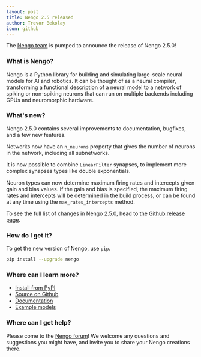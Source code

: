 ```yaml
---
layout: post
title: Nengo 2.5 released
author: Trevor Bekolay
icon: github
---
```


The [Nengo team](https://github.com/nengo/nengo/blob/master/CONTRIBUTORS.rst)
is pumped to announce the release of Nengo 2.5.0!

### What is Nengo?

Nengo is a Python library for building and simulating
large-scale neural models for AI and robotics.
It can be thought of as a neural compiler,
transforming a functional description of a neural model
to a network of spiking or non-spiking neurons
that can run on multiple backends
including GPUs and neuromorphic hardware.

### What's new?

Nengo 2.5.0 contains several improvements to documentation,
bugfixes, and a few new features.

Networks now have an `n_neurons` property
that gives the number of neurons in the network,
including all subnetworks.

It is now possible to combine `LinearFilter` synapses,
to implement more complex synapses types like double exponentials.

Neuron types can now determine maximum firing rates
and intercepts given gain and bias values.
If the gain and bias is specified,
the maximum firing rates and intercepts will be
determined in the build process,
or can be found at any time using the
`max_rates_intercepts` method.

To see the full list of changes in Nengo 2.5.0, head to the
[Github release page](https://github.com/nengo/nengo/releases/tag/v2.5.0).

### How do I get it?

To get the new version of Nengo, use `pip`.

```bash
pip install --upgrade nengo
```

### Where can I learn more?

- [Install from PyPI](https://pypi.python.org/pypi/nengo)
- [Source on Github](https://github.com/nengo/nengo)
- [Documentation](https://www.nengo.ai/nengo/)
- [Example models](https://www.nengo.ai/nengo/examples.html)

### Where can I get help?

Please come to the [Nengo forum](https://forum.nengo.ai/)!
We welcome any questions and suggestions you might have,
and invite you to share your Nengo creations there.

